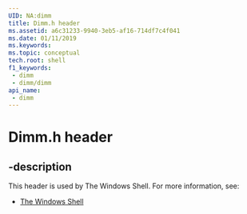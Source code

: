 ```yaml
---
UID: NA:dimm
title: Dimm.h header
ms.assetid: a6c31233-9940-3eb5-af16-714df7c4f041
ms.date: 01/11/2019
ms.keywords: 
ms.topic: conceptual
tech.root: shell
f1_keywords:
 - dimm
 - dimm/dimm
api_name:
 - dimm
---
```


# Dimm.h header


## -description

This header is used by The Windows Shell. For more information, see:

- [The Windows Shell](../_shell/index.md)

